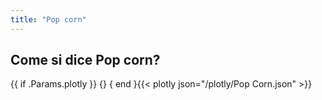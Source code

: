 ```yaml
---
title: "Pop corn"
---
```


## Come si dice Pop corn?

{{ if .Params.plotly }}
{<script src="https://cdn.plot.ly/plotly-latest.min.js"></script>}
{ end }{{< plotly json="/plotly/Pop Corn.json" >}}